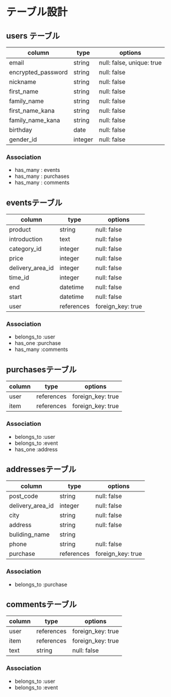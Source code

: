 # テーブル設計

## users テーブル

| column             | type    | options                   |
| ------------------ | ------- | ------------------------- |
| email              | string  | null: false, unique: true |
| encrypted_password | string  | null: false               |
| nickname           | string  | null: false               |
| first_name         | string  | null: false               |
| family_name        | string  | null: false               |
| first_name_kana    | string  | null: false               |
| family_name_kana   | string  | null: false               |
| birthday           | date    | null: false               |
| gender_id          | integer | null: false               |





### Association 

- has_many : events
- has_many : purchases
- has_many : comments

## eventsテーブル

| column           | type       | options           |
| ---------------- | ---------- | ----------------- |
| product          | string     | null: false       |
| introduction     | text       | null: false       |
| category_id      | integer    | null: false       |
| price            | integer    | null: false       |
| delivery_area_id | integer    | null: false       |
| time_id          | integer    | null: false       |
| end              | datetime   | null: false       |
| start            | datetime   | null: false       |
| user             | references | foreign_key: true |


### Association

- belongs_to :user
- has_one    :purchase
- has_many   :comments

## purchasesテーブル

| column | type       | options           |
| ------ | ---------- | ----------------- |
| user   | references | foreign_key: true |
| item   | references | foreign_key: true |



### Association

- belongs_to :user
- belongs_to :event
- has_one    :address

## addressesテーブル

| column           | type       | options           |
| ---------------- | ---------- | ----------------- |
| post_code        | string     | null: false       |
| delivery_area_id | integer    | null: false       |
| city             | string     | null: false       |
| address          | string     | null: false       |
| buliding_name    | string     |                   |
| phone            | string     | null: false       |
| purchase         | references | foreign_key: true |



### Association

- belongs_to :purchase

## commentsテーブル

| column | type       | options           |
| ------ | ---------- | ----------------- |
| user   | references | foreign_key: true |
| item   | references | foreign_key: true |
| text   | string     | null: false       |

### Association

- belongs_to :user
- belongs_to :event